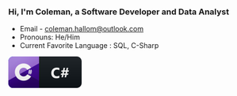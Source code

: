 ### Hi, I'm Coleman, a Software Developer and Data Analyst

- Email - coleman.hallom@outlook.com
- Pronouns: He/Him
- Current Favorite Language : SQL, C-Sharp




![csharp](https://raw.githubusercontent.com/MikeCodesDotNET/ColoredBadges/4a38660afb7be89a6032218589b4454a1285c7f8/svg/dev/languages/csharp.svg)
